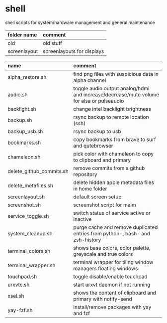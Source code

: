 # shell

shell scripts for system/hardware management and general maintenance

| folder name  | comment                    |
| :----------- | :------------------------- |
| old          | old stuff                  |
| screenlayout | screenlayouts for displays |

| name                     | comment                                                                                  |
| :----------------------- | :--------------------------------------------------------------------------------------- |
| alpha_restore.sh         | find png files with suspicious data in alpha channel                                     |
| audio.sh                 | toggle audio output analog/hdmi and increase/decrease/mute volume for alsa or pulseaudio |
| backlight.sh             | change intel backlight brightness                                                        |
| backup.sh                | rsync backup to remote location (ssh)                                                    |
| backup_usb.sh            | rsync backup to usb                                                                      |
| bookmarks.sh             | copy bookmarks from brave to surf and qutebrowser                                        |
| chameleon.sh             | pick color with chameleon to copy to clipboard and primary                               |
| delete_github_commits.sh | remove commits from a github repository                                                  |
| delete_metafiles.sh      | delete hidden apple metadata files in home folder                                        |
| screenlayout.sh          | default screen setup                                                                     |
| screenshot.sh            | screenshot script for maim                                                               |
| service_toggle.sh        | switch status of service active or inactive                                              |
| system_cleanup.sh        | purge cache and remove duplicated entries from python-, bash- and zsh-history            |
| terminal_colors.sh       | shows base colors, color palette, greyscale and true colors                              |
| terminal_wrapper.sh      | terminal wrapper for tiling window managers floating windows                             |
| touchpad.sh              | toggle disable/enable touchpad                                                           |
| urxvtc.sh                | start urxvt daemon if not running                                                        |
| xsel.sh                  | shows the content of clipboard and primary with notify-send                              |
| yay-fzf.sh               | install/remove packages with yay and fzf                                                 |
